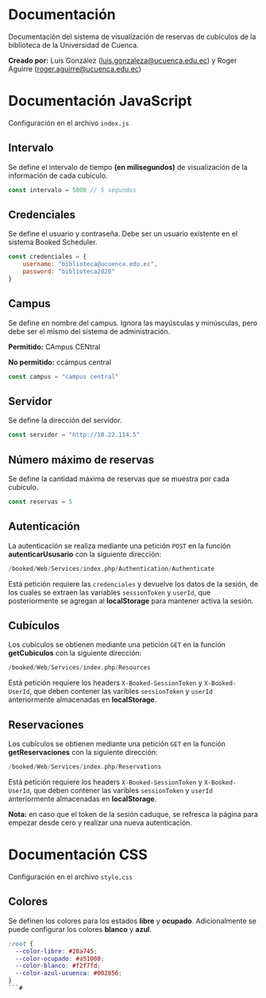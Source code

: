 # Documentación
Documentación del sistema de visualización de reservas de cubículos de la biblioteca de la Universidad de Cuenca.

__Creado por:__ Luis González (luis.gonzaleza@ucuenca.edu.ec) y Roger Aguirre (roger.aguirre@ucuenca.edu.ec)

# Documentación JavaScript
Configuración en el archivo `index.js`

## Intervalo
Se define el intervalo de tiempo __(en milisegundos)__ de visualización de la información de cada cubículo.  

```js
const intervalo = 5000 // 5 segundos
```

## Credenciales
Se define el usuario y contraseña. Debe ser un usuario existente en el sistema Booked Scheduler.

```js
const credenciales = {
    username: "biblioteca@ucuenca.edu.ec",
    password: "biblioteca2020"
}
```

## Campus
Se define en nombre del campus. Ignora las mayúsculas y minúsculas, pero debe ser el mismo del sistema de administración.

__Permitido:__ CAmpus CENtral

__No permitido:__ ccámpus central

```js
const campus = "campus central"
```

## Servidor
Se define la dirección del servidor.

```js
const servidor = "http://10.22.114.5"
```

## Número máximo de reservas
Se define la cantidad máxima de reservas que se muestra por cada cubículo.

```js
const reservas = 5
```

## Autenticación
La autenticación se realiza mediante una petición `POST` en la función __autenticarUsusario__ con la siguiente dirección:

```php
/booked/Web/Services/index.php/Authentication/Authenticate
```
Está petición requiere las `credenciales` y devuelve los datos de la sesión, de los cuales se extraen las variables `sessionToken` y `userId`, que posteriormente se agregan al __localStorage__ para mantener activa la sesión.

## Cubículos
Los cubículos se obtienen mediante una petición `GET` en la función __getCubiculos__ con la siguiente dirección:

```php
/booked/Web/Services/index.php/Resources
```
Está petición requiere los headers `X-Booked-SessionToken` y `X-Booked-UserId`, que deben contener las varibles `sessionToken` y `userId` anteriormente almacenadas en __localStorage__.

## Reservaciones
Los cubículos se obtienen mediante una petición `GET` en la función __getReservaciones__ con la siguiente dirección:

```php
/booked/Web/Services/index.php/Reservations
```
Está petición requiere los headers `X-Booked-SessionToken` y `X-Booked-UserId`, que deben contener las varibles `sessionToken` y `userId` anteriormente almacenadas en __localStorage__.

__Nota:__ en caso que el token de la sesión caduque, se refresca la página para empezar desde cero y realizar una nueva autenticación. 

# Documentación CSS

Configuración en el archivo `style.css`

## Colores
Se definen los colores para los estados __libre__ y __ocupado__. Adicionalmente se puede configurar los colores __blanco__ y __azul__.

```css
:root {
  --color-libre: #28a745;
  --color-ocupado: #a51008;
  --color-blanco: #f2f7fd;
  --color-azul-ucuenca: #002856;
}
```#